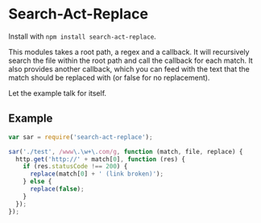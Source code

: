 # Search-Act-Replace

Install with `npm install search-act-replace`.

This modules takes a root path, a regex and a callback. It will
recursively search the file within the root path and call the callback
for each match. It also provides another callback, which you can feed
with the text that the match should be replaced with (or false for
  no replacement).

Let the example talk for itself.

## Example
```javascript
var sar = require('search-act-replace');

sar('./test', /www\.\w+\.com/g, function (match, file, replace) {
  http.get('http://' + match[0], function (res) {
    if (res.statusCode !== 200) {
      replace(match[0] + ' (link broken)');
    } else {
      replace(false);
    }
  });
});
```
